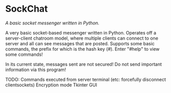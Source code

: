 # SockChat
*A basic socket messenger written in Python.*

A very basic socket-based messenger written in Python. Operates off a server-client chatroom model, where multiple clients can connect to one server and all can see messages that are posted. Supports some basic commands, the prefix for which is the hash key (#). Enter "#help" to view some commands!

In its current state, messages sent are not secured! Do not send important information via this program!

TODO:
Commands executed from server terminal (etc: forcefully disconnect clientsockets)
Encryption mode
Tkinter GUI

